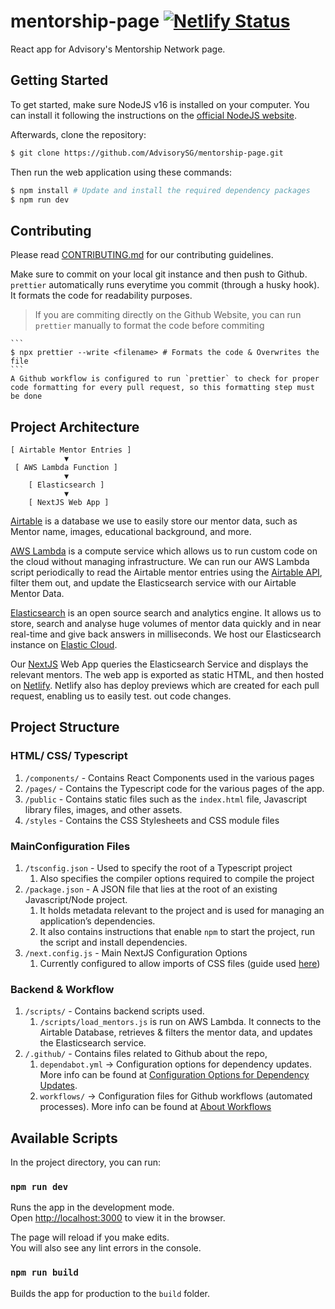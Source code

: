 # mentorship-page [![Netlify Status](https://api.netlify.com/api/v1/badges/f804919f-a599-456c-8127-496ed860123c/deploy-status)](https://app.netlify.com/sites/tender-meitner-99286b/deploys)

React app for Advisory's Mentorship Network page.

## Getting Started

To get started, make sure NodeJS v16 is installed on your computer.
You can install it following the instructions on the [official NodeJS website](https://nodejs.org/en/).

Afterwards, clone the repository:

```bash
$ git clone https://github.com/AdvisorySG/mentorship-page.git
```

Then run the web application using these commands:

```bash
$ npm install # Update and install the required dependency packages
$ npm run dev
```

## Contributing

Please read [CONTRIBUTING.md](https://github.com/AdvisorySG/CONTRIBUTING.md/blob/main/CONTRIBUTING.md)
for our contributing guidelines.

Make sure to commit on your local git instance and then push to Github.
`prettier` automatically runs everytime you commit (through a husky hook).
It formats the code for readability purposes.

> If you are commiting directly on the Github Website, you can run `prettier` manually to format the code before commiting

    ```
    $ npx prettier --write <filename> # Formats the code & Overwrites the file
    ```
    A Github workflow is configured to run `prettier` to check for proper code formatting for every pull request, so this formatting step must be done

## Project Architecture

```
[ Airtable Mentor Entries ]
            ▼
 [ AWS Lambda Function ]
            ▼
    [ Elasticsearch ]
            ▼
    [ NextJS Web App ]
```

[Airtable](https://www.airtable.com/) is a database we use to easily store our mentor data, such as
Mentor name, images, educational background, and more.

[AWS Lambda](https://aws.amazon.com/lambda/) is a compute service which allows us to run custom code on the
cloud without managing infrastructure. We can run our AWS Lambda script
periodically to read the Airtable mentor entries using the [Airtable API](https://github.com/Airtable/airtable.js), filter
them out, and update the Elasticsearch service with our Airtable Mentor Data.

[Elasticsearch](https://www.elastic.co/elasticsearch/) is an open source search and analytics engine. It allows
us to store, search and analyse huge volumes of mentor data quickly and
in near real-time and give back answers in milliseconds. We host our
Elasticsearch instance on [Elastic Cloud](https://www.elastic.co/cloud/).

Our [NextJS](https://nextjs.org/) Web App queries the Elasticsearch Service and displays the relevant mentors.
The web app is exported as static HTML, and then hosted on [Netlify](https://www.netlify.com/).
Netlify also has deploy previews which are created for each pull request, enabling us to easily test.
out code changes.

## Project Structure

### HTML/ CSS/ Typescript

1. `/components/` - Contains React Components used in the various pages
2. `/pages/` - Contains the Typescript code for the various pages of the app.
3. `/public` - Contains static files such as the `index.html` file, Javascript library files, images, and other assets.
4. `/styles` - Contains the CSS Stylesheets and CSS module files

### MainConfiguration Files

1. `/tsconfig.json` - Used to specify the root of a Typescript project
   1. Also specifies the compiler options required to compile the project
2. `/package.json` - A JSON file that lies at the root of an existing Javascript/Node project.
   1. It holds metadata relevant to the project and is used for managing an application’s dependencies.
   2. It also contains instructions that enable `npm` to start the project, run the script and install dependencies.
3. `/next.config.js` - Main NextJS Configuration Options
   1. Currently configured to allow imports of CSS files (guide used [here](https://cwtuan.blogspot.com/2022/10/disable-css-module-in-nextjs-v1231-sept.html))

### Backend & Workflow

1. `/scripts/` - Contains backend scripts used.
   1. `/scripts/load_mentors.js` is run on AWS Lambda. It connects to the Airtable Database, retrieves & filters the mentor data, and updates the Elasticsearch service.
2. `/.github/` - Contains files related to Github about the repo,
   1. `dependabot.yml` -> Configuration options for dependency updates. More info can be found at [Configuration Options for Dependency Updates](https://docs.github.com/en/code-security/supply-chain-security/keeping-your-dependencies-updated-automatically/configuration-options-for-dependency-updates).
   2. `workflows/` -> Configuration files for Github workflows (automated processes). More info can be found at [About Workflows](https://docs.github.com/en/actions/using-workflows/about-workflows)

## Available Scripts

In the project directory, you can run:

### `npm run dev`

Runs the app in the development mode.<br />
Open [http://localhost:3000](http://localhost:3000) to view it in the browser.

The page will reload if you make edits.<br />
You will also see any lint errors in the console.

### `npm run build`

Builds the app for production to the `build` folder.<br />
